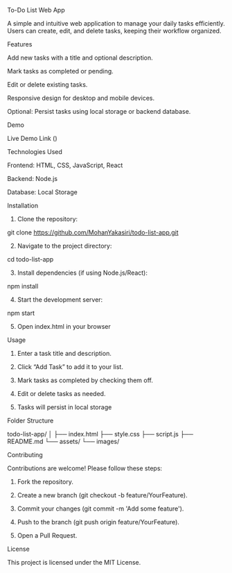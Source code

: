 To-Do List Web App

A simple and intuitive web application to manage your daily tasks efficiently. Users can create, edit, and delete tasks, keeping their workflow organized.

Features

Add new tasks with a title and optional description.

Mark tasks as completed or pending.

Edit or delete existing tasks.

Responsive design for desktop and mobile devices.

Optional: Persist tasks using local storage or backend database.


Demo

Live Demo Link ()

Technologies Used

Frontend: HTML, CSS, JavaScript, React

Backend: Node.js

Database: Local Storage


Installation

1. Clone the repository:

git clone https://github.com/MohanYakasiri/todo-list-app.git


2. Navigate to the project directory:

cd todo-list-app


3. Install dependencies (if using Node.js/React):

npm install


4. Start the development server:

npm start


5. Open index.html in your browser


Usage

1. Enter a task title and description.


2. Click “Add Task” to add it to your list.


3. Mark tasks as completed by checking them off.


4. Edit or delete tasks as needed.


5. Tasks will persist in local storage 



Folder Structure

todo-list-app/
│
├── index.html
├── style.css
├── script.js
├── README.md
└── assets/
    └── images/

Contributing

Contributions are welcome! Please follow these steps:

1. Fork the repository.


2. Create a new branch (git checkout -b feature/YourFeature).


3. Commit your changes (git commit -m 'Add some feature').


4. Push to the branch (git push origin feature/YourFeature).


5. Open a Pull Request.



License

This project is licensed under the MIT License.

